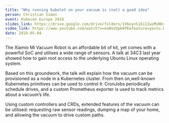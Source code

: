 ```yaml
---
title: "Why running kubelet on your vacuum is (not) a good idea"
person: Christian Simon
event: Kubecon Europe 2018
slides_link: https://drive.google.com/drive/folders/1V6oynSi611IwsMsNbvKroSqQAU0XGQ6t
video_link: https://www.youtube.com/watch?v=ea0UzDpk6PE&feature=youtu.be
date: 2018-05-04
---
```


The Xiamio Mi Vacuum Robot is an affordable bit of kit, yet comes with a powerful SoC and utilises a wide range of sensors. A talk at 34C3 last year showed how to gain root access to the underlying Ubuntu Linux operating system.

Based on this groundwork, the talk will explain how the vacuum can be provisioned as a node in a Kubernetes cluster. From then on,well-known Kubernetes primitives can be used to control it: CronJobs periodically schedule drives, and a custom Prometheus exporter is used to track metrics about a vacuum’s life.

Using custom controllers and CRDs, extended features of the vacuum can be utilised: requesting raw sensor readings, dumping a map of your home, and allowing the vacuum to drive custom paths.
